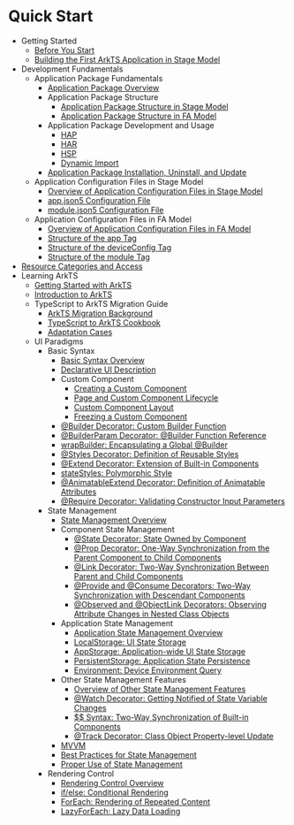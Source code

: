 # Quick Start

- Getting Started
  - [Before You Start](start-overview.md)
  - [Building the First ArkTS Application in Stage Model](start-with-ets-stage.md)
- Development Fundamentals
  - Application Package Fundamentals
    - [Application Package Overview](application-package-overview.md)
    - Application Package Structure
      - [Application Package Structure in Stage Model](application-package-structure-stage.md)
      - [Application Package Structure in FA Model](application-package-structure-fa.md)
    - Application Package Development and Usage
      - [HAP](hap-package.md)
      - [HAR](har-package.md)
      - [HSP](in-app-hsp.md)
      - [Dynamic Import](arkts-dynamic-import.md)
    - [Application Package Installation, Uninstall, and Update](application-package-install-uninstall.md)
  - Application Configuration Files in Stage Model
    - [Overview of Application Configuration Files in Stage Model](application-configuration-file-overview-stage.md)
    - [app.json5 Configuration File](app-configuration-file.md)
    - [module.json5 Configuration File](module-configuration-file.md)
  - Application Configuration Files in FA Model
    - [Overview of Application Configuration Files in FA Model](application-configuration-file-overview-fa.md)
    - [Structure of the app Tag](app-structure.md)
    - [Structure of the deviceConfig Tag](deviceconfig-structure.md)
    - [Structure of the module Tag](module-structure.md)
- [Resource Categories and Access](resource-categories-and-access.md)
- Learning ArkTS
  - [Getting Started with ArkTS](arkts-get-started.md)
  - [Introduction to ArkTS](introduction-to-arkts.md)
  - TypeScript to ArkTS Migration Guide
    - [ArkTS Migration Background](arkts-migration-background.md)
    - [TypeScript to ArkTS Cookbook](typescript-to-arkts-migration-guide.md)
    - [Adaptation Cases](arkts-more-cases.md)
  - UI Paradigms
    - Basic Syntax
      - [Basic Syntax Overview](arkts-basic-syntax-overview.md)
      - [Declarative UI Description](arkts-declarative-ui-description.md)
      - Custom Component
        - [Creating a Custom Component](arkts-create-custom-components.md)
        - [Page and Custom Component Lifecycle](arkts-page-custom-components-lifecycle.md)
        - [Custom Component Layout](arkts-page-custom-components-layout.md)
        - [Freezing a Custom Component](arkts-custom-components-freeze.md)
      - [\@Builder Decorator: Custom Builder Function](arkts-builder.md)
      - [\@BuilderParam Decorator: @Builder Function Reference](arkts-builderparam.md)
      - [wrapBuilder: Encapsulating a Global @Builder](arkts-wrapBuilder.md)
      - [\@Styles Decorator: Definition of Reusable Styles](arkts-style.md)
      - [\@Extend Decorator: Extension of Built-in Components](arkts-extend.md)
      - [stateStyles: Polymorphic Style](arkts-statestyles.md)
      - [\@AnimatableExtend Decorator: Definition of Animatable Attributes](arkts-animatable-extend.md)
      - [\@Require Decorator: Validating Constructor Input Parameters](arkts-require.md)
    - State Management
      - [State Management Overview](arkts-state-management-overview.md)
      - Component State Management
        - [\@State Decorator: State Owned by Component](arkts-state.md)
        - [\@Prop Decorator: One-Way Synchronization from the Parent Component to Child Components](arkts-prop.md)
        - [\@Link Decorator: Two-Way Synchronization Between Parent and Child Components](arkts-link.md)
        - [\@Provide and \@Consume Decorators: Two-Way Synchronization with Descendant Components](arkts-provide-and-consume.md)
        - [\@Observed and \@ObjectLink Decorators: Observing Attribute Changes in Nested Class Objects](arkts-observed-and-objectlink.md)
      - Application State Management
        - [Application State Management Overview](arkts-application-state-management-overview.md)
        - [LocalStorage: UI State Storage](arkts-localstorage.md)
        - [AppStorage: Application-wide UI State Storage](arkts-appstorage.md)
        - [PersistentStorage: Application State Persistence](arkts-persiststorage.md)
        - [Environment: Device Environment Query](arkts-environment.md)
      - Other State Management Features
        - [Overview of Other State Management Features](arkts-other-state-mgmt-functions-overview.md)
        - [\@Watch Decorator: Getting Notified of State Variable Changes](arkts-watch.md)
        - [$$ Syntax: Two-Way Synchronization of Built-in Components](arkts-two-way-sync.md)
        - [\@Track Decorator: Class Object Property-level Update](arkts-track.md)
      - [MVVM](arkts-mvvm.md)
      - [Best Practices for State Management](arkts-state-management-best-practices.md)
      - [Proper Use of State Management](properly-use-state-management-to-develope.md)
    - Rendering Control
      - [Rendering Control Overview](arkts-rendering-control-overview.md)
      - [if/else: Conditional Rendering](arkts-rendering-control-ifelse.md)
      - [ForEach: Rendering of Repeated Content](arkts-rendering-control-foreach.md)
      - [LazyForEach: Lazy Data Loading](arkts-rendering-control-lazyforeach.md)
